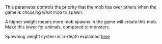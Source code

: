 This parameter controls the priority that the mob has over others when the game is choosing what mob to spawn.

A higher weight means more mob spawns in the game will create this mob. Make this lower for animals, compared to monsters.

Spawning weight system is in-depth explained [here](https://mcreator.net/wiki/mob-spawning-parameters)